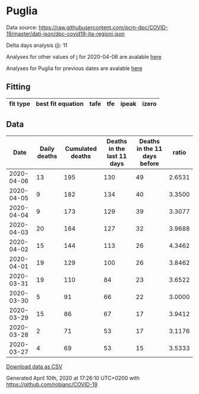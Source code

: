# Puglia

Data source: https://raw.githubusercontent.com/pcm-dpc/COVID-19/master/dati-json/dpc-covid19-ita-regioni.json

Delta days analysis (j): 11

Analyses for other values of j for 2020-04-06 are avalable [here](../README.md)

Analyses for Puglia for previous dates are avalable [here](../../README.md)

## Fitting 
|fit type|best fit equation|tafe|tfe|ipeak|izero|
|-------|-----|--------|------|---|---|

## Data
|Date|Daily deaths|Cumulated deaths|Deaths in the last 11 days|Deaths in the 11 days before|ratio|
|----|----------|-----------|-------|--------------------|-----|
|2020-04-06|13|195|130|49|2.6531|
|2020-04-05|9|182|134|40|3.3500|
|2020-04-04|9|173|129|39|3.3077|
|2020-04-03|20|164|127|32|3.9688|
|2020-04-02|15|144|113|26|4.3462|
|2020-04-01|19|129|100|26|3.8462|
|2020-03-31|19|110|84|23|3.6522|
|2020-03-30|5|91|66|22|3.0000|
|2020-03-29|15|86|67|17|3.9412|
|2020-03-28|2|71|53|17|3.1176|
|2020-03-27|4|69|53|15|3.5333|

[Download data as CSV](COVID-19_puglia_j11_2020-04-06.csv)

Generated April 10th, 2020 at 17:26:10 UTC+0200 with https://github.com/robianc/COVID-19
